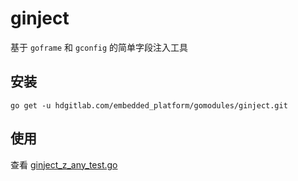 # ginject

基于 `goframe` 和 `gconfig` 的简单字段注入工具

## 安装

```shell
go get -u hdgitlab.com/embedded_platform/gomodules/ginject.git
```

## 使用

查看 [ginject_z_any_test.go](ginject_z_any_test.go)
